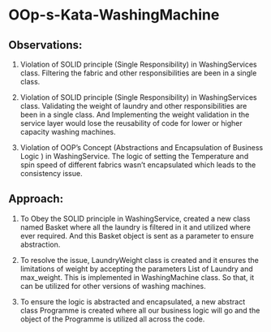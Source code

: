 # OOp-s-Kata-WashingMachine


## Observations: ##

1. Violation of SOLID principle (Single Responsibility) in WashingServices class. Filtering the fabric and other responsibilities are been in a single class.


2. Violation of SOLID principle (Single Responsibility) in WashingServices class. Validating the weight of laundry and other responsibilities are been in a single class. And Implementing the weight validation in the service layer would lose the reusability of code for lower or higher capacity washing machines.


3. Violation of OOP’s Concept (Abstractions and Encapsulation of Business Logic ) in WashingService. The logic of setting the Temperature and spin speed of different fabrics wasn’t encapsulated which leads to the consistency issue.

## Approach: ##

1. To Obey the SOLID principle in WashingService, created a new class named Basket where all the laundry is filtered in it and utilized where ever required. And this Basket object is sent as a parameter to ensure abstraction.


2. To resolve the issue, LaundryWeight class is created and it ensures the limitations of weight by accepting the parameters List of Laundry and max_weight. This is implemented in WashingMachine class. So that, it can be utilized for other versions of washing machines.


3. To ensure the logic is abstracted and encapsulated, a new abstract class Programme is created where all our business logic will go and the object of the Programme is utilized all across the code.
